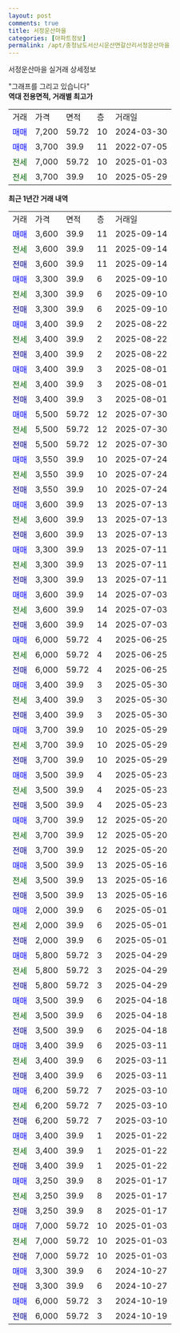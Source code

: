 ```yaml
---
layout: post
comments: true
title: 서정운산마을
categories: [아파트정보]
permalink: /apt/충청남도서산시운산면갈산리서정운산마을
---
```


서정운산마을 실거래 상세정보

<script type="text/javascript">
  google.charts.load('current', {'packages':['line', 'corechart']});
  google.charts.setOnLoadCallback(drawChart);

  function drawChart() {
    var data = new google.visualization.DataTable();
    data.addColumn('date', '거래일');
    data.addColumn('number', "매매");
    data.addColumn('number', "전세");
    data.addColumn('number', "전매");

    data.addRows([[new Date(Date.parse("2025-09-14")), 3600, null, null], [new Date(Date.parse("2025-09-14")), null, 3600, null], [new Date(Date.parse("2025-09-14")), null, null, 3600], [new Date(Date.parse("2025-09-10")), 3300, null, null], [new Date(Date.parse("2025-09-10")), null, 3300, null], [new Date(Date.parse("2025-09-10")), null, null, 3300], [new Date(Date.parse("2025-08-22")), 3400, null, null], [new Date(Date.parse("2025-08-22")), null, 3400, null], [new Date(Date.parse("2025-08-22")), null, null, 3400], [new Date(Date.parse("2025-08-01")), 3400, null, null], [new Date(Date.parse("2025-08-01")), null, 3400, null], [new Date(Date.parse("2025-08-01")), null, null, 3400], [new Date(Date.parse("2025-07-30")), 5500, null, null], [new Date(Date.parse("2025-07-30")), null, 5500, null], [new Date(Date.parse("2025-07-30")), null, null, 5500], [new Date(Date.parse("2025-07-24")), 3550, null, null], [new Date(Date.parse("2025-07-24")), null, 3550, null], [new Date(Date.parse("2025-07-24")), null, null, 3550], [new Date(Date.parse("2025-07-13")), 3600, null, null], [new Date(Date.parse("2025-07-13")), null, 3600, null], [new Date(Date.parse("2025-07-13")), null, null, 3600], [new Date(Date.parse("2025-07-11")), 3300, null, null], [new Date(Date.parse("2025-07-11")), null, 3300, null], [new Date(Date.parse("2025-07-11")), null, null, 3300], [new Date(Date.parse("2025-07-03")), 3600, null, null], [new Date(Date.parse("2025-07-03")), null, 3600, null], [new Date(Date.parse("2025-07-03")), null, null, 3600], [new Date(Date.parse("2025-06-25")), 6000, null, null], [new Date(Date.parse("2025-06-25")), null, 6000, null], [new Date(Date.parse("2025-06-25")), null, null, 6000], [new Date(Date.parse("2025-05-30")), 3400, null, null], [new Date(Date.parse("2025-05-30")), null, 3400, null], [new Date(Date.parse("2025-05-30")), null, null, 3400], [new Date(Date.parse("2025-05-29")), 3700, null, null], [new Date(Date.parse("2025-05-29")), null, 3700, null], [new Date(Date.parse("2025-05-29")), null, null, 3700], [new Date(Date.parse("2025-05-23")), 3500, null, null], [new Date(Date.parse("2025-05-23")), null, 3500, null], [new Date(Date.parse("2025-05-23")), null, null, 3500], [new Date(Date.parse("2025-05-20")), 3700, null, null], [new Date(Date.parse("2025-05-20")), null, 3700, null], [new Date(Date.parse("2025-05-20")), null, null, 3700], [new Date(Date.parse("2025-05-16")), 3500, null, null], [new Date(Date.parse("2025-05-16")), null, 3500, null], [new Date(Date.parse("2025-05-16")), null, null, 3500], [new Date(Date.parse("2025-05-01")), 2000, null, null], [new Date(Date.parse("2025-05-01")), null, 2000, null], [new Date(Date.parse("2025-05-01")), null, null, 2000], [new Date(Date.parse("2025-04-29")), 5800, null, null], [new Date(Date.parse("2025-04-29")), null, 5800, null], [new Date(Date.parse("2025-04-29")), null, null, 5800], [new Date(Date.parse("2025-04-18")), 3500, null, null], [new Date(Date.parse("2025-04-18")), null, 3500, null], [new Date(Date.parse("2025-04-18")), null, null, 3500], [new Date(Date.parse("2025-03-11")), 3400, null, null], [new Date(Date.parse("2025-03-11")), null, 3400, null], [new Date(Date.parse("2025-03-11")), null, null, 3400], [new Date(Date.parse("2025-03-10")), 6200, null, null], [new Date(Date.parse("2025-03-10")), null, 6200, null], [new Date(Date.parse("2025-03-10")), null, null, 6200], [new Date(Date.parse("2025-01-22")), 3400, null, null], [new Date(Date.parse("2025-01-22")), null, 3400, null], [new Date(Date.parse("2025-01-22")), null, null, 3400], [new Date(Date.parse("2025-01-17")), 3250, null, null], [new Date(Date.parse("2025-01-17")), null, 3250, null], [new Date(Date.parse("2025-01-17")), null, null, 3250], [new Date(Date.parse("2025-01-03")), 7000, null, null], [new Date(Date.parse("2025-01-03")), null, 7000, null], [new Date(Date.parse("2025-01-03")), null, null, 7000], [new Date(Date.parse("2024-10-27")), 3300, null, null], [new Date(Date.parse("2024-10-27")), null, null, 3300], [new Date(Date.parse("2024-10-19")), 6000, null, null], [new Date(Date.parse("2024-10-19")), null, null, 6000]]);

    var options = {
      hAxis: {
        format: 'yyyy/MM/dd'
      },    
      lineWidth: 0,
      pointsVisible: true,    
      title: '최근 1년간 유형별 실거래가 분포',
      legend: { position: 'bottom' }
    };

    var formatter = new google.visualization.NumberFormat({pattern:'###,###'} );
    formatter.format(data, 1);
    formatter.format(data, 2);
    
    setTimeout(function() {
        var chart = new google.visualization.LineChart(document.getElementById('columnchart_material'));
        chart.draw(data, (options));
        document.getElementById('loading').style.display = 'none';
    }, 200);
  }
</script>


<div id="loading" style="z-index:20; display: block; margin-left: 0px">"그래프를 그리고 있습니다"</div>
<div id="columnchart_material" style="width: 95%; margin-left: 0px; display: block"></div>
<!-- contents start -->
<b>역대 전용면적, 거래별 최고가</b>
<table class="sortable">
    <tr>
      <td>거래</td>
      <td>가격</td>
      <td>면적</td>
      <td>층</td>
      <td>거래일</td>
    </tr>
        <tr>
          <td><a style="color: blue">매매</a></td>
          <td>7,200</td>
          <td>59.72</td>
          <td>10</td>
          <td>2024-03-30</td>
        </tr>            <tr>
          <td><a style="color: blue">매매</a></td>
          <td>3,700</td>
          <td>39.9</td>
          <td>11</td>
          <td>2022-07-05</td>
        </tr>        
        <tr>
              <td><a style="color: darkgreen">전세</a></td>
              <td>7,000</td>
              <td>59.72</td>
              <td>10</td>
              <td>2025-01-03</td>
            </tr>            <tr>
              <td><a style="color: darkgreen">전세</a></td>
              <td>3,700</td>
              <td>39.9</td>
              <td>10</td>
              <td>2025-05-29</td>
            </tr>        
    
</table>

<b>최근 1년간 거래 내역</b>

<table class="sortable">
    <tr>
      <td>거래</td>
      <td>가격</td>
      <td>면적</td>
      <td>층</td>
      <td>거래일</td>
    </tr>
    <tr>
      <td><a style="color: blue">매매</a></td>
      <td>3,600</td>
      <td>39.9</td>
      <td>11</td>
      <td>2025-09-14</td>
    </tr>          <tr>
      <td><a style="color: darkgreen">전세</a></td>
      <td>3,600</td>
      <td>39.9</td>
      <td>11</td>
      <td>2025-09-14</td>
    </tr>          <tr>
      <td><a style="color: darkblue">전매</a></td>
      <td>3,600</td>
      <td>39.9</td>
      <td>11</td>
      <td>2025-09-14</td>
    </tr>          <tr>
      <td><a style="color: blue">매매</a></td>
      <td>3,300</td>
      <td>39.9</td>
      <td>6</td>
      <td>2025-09-10</td>
    </tr>          <tr>
      <td><a style="color: darkgreen">전세</a></td>
      <td>3,300</td>
      <td>39.9</td>
      <td>6</td>
      <td>2025-09-10</td>
    </tr>          <tr>
      <td><a style="color: darkblue">전매</a></td>
      <td>3,300</td>
      <td>39.9</td>
      <td>6</td>
      <td>2025-09-10</td>
    </tr>          <tr>
      <td><a style="color: blue">매매</a></td>
      <td>3,400</td>
      <td>39.9</td>
      <td>2</td>
      <td>2025-08-22</td>
    </tr>          <tr>
      <td><a style="color: darkgreen">전세</a></td>
      <td>3,400</td>
      <td>39.9</td>
      <td>2</td>
      <td>2025-08-22</td>
    </tr>          <tr>
      <td><a style="color: darkblue">전매</a></td>
      <td>3,400</td>
      <td>39.9</td>
      <td>2</td>
      <td>2025-08-22</td>
    </tr>          <tr>
      <td><a style="color: blue">매매</a></td>
      <td>3,400</td>
      <td>39.9</td>
      <td>3</td>
      <td>2025-08-01</td>
    </tr>          <tr>
      <td><a style="color: darkgreen">전세</a></td>
      <td>3,400</td>
      <td>39.9</td>
      <td>3</td>
      <td>2025-08-01</td>
    </tr>          <tr>
      <td><a style="color: darkblue">전매</a></td>
      <td>3,400</td>
      <td>39.9</td>
      <td>3</td>
      <td>2025-08-01</td>
    </tr>          <tr>
      <td><a style="color: blue">매매</a></td>
      <td>5,500</td>
      <td>59.72</td>
      <td>12</td>
      <td>2025-07-30</td>
    </tr>          <tr>
      <td><a style="color: darkgreen">전세</a></td>
      <td>5,500</td>
      <td>59.72</td>
      <td>12</td>
      <td>2025-07-30</td>
    </tr>          <tr>
      <td><a style="color: darkblue">전매</a></td>
      <td>5,500</td>
      <td>59.72</td>
      <td>12</td>
      <td>2025-07-30</td>
    </tr>          <tr>
      <td><a style="color: blue">매매</a></td>
      <td>3,550</td>
      <td>39.9</td>
      <td>10</td>
      <td>2025-07-24</td>
    </tr>          <tr>
      <td><a style="color: darkgreen">전세</a></td>
      <td>3,550</td>
      <td>39.9</td>
      <td>10</td>
      <td>2025-07-24</td>
    </tr>          <tr>
      <td><a style="color: darkblue">전매</a></td>
      <td>3,550</td>
      <td>39.9</td>
      <td>10</td>
      <td>2025-07-24</td>
    </tr>          <tr>
      <td><a style="color: blue">매매</a></td>
      <td>3,600</td>
      <td>39.9</td>
      <td>13</td>
      <td>2025-07-13</td>
    </tr>          <tr>
      <td><a style="color: darkgreen">전세</a></td>
      <td>3,600</td>
      <td>39.9</td>
      <td>13</td>
      <td>2025-07-13</td>
    </tr>          <tr>
      <td><a style="color: darkblue">전매</a></td>
      <td>3,600</td>
      <td>39.9</td>
      <td>13</td>
      <td>2025-07-13</td>
    </tr>          <tr>
      <td><a style="color: blue">매매</a></td>
      <td>3,300</td>
      <td>39.9</td>
      <td>13</td>
      <td>2025-07-11</td>
    </tr>          <tr>
      <td><a style="color: darkgreen">전세</a></td>
      <td>3,300</td>
      <td>39.9</td>
      <td>13</td>
      <td>2025-07-11</td>
    </tr>          <tr>
      <td><a style="color: darkblue">전매</a></td>
      <td>3,300</td>
      <td>39.9</td>
      <td>13</td>
      <td>2025-07-11</td>
    </tr>          <tr>
      <td><a style="color: blue">매매</a></td>
      <td>3,600</td>
      <td>39.9</td>
      <td>14</td>
      <td>2025-07-03</td>
    </tr>          <tr>
      <td><a style="color: darkgreen">전세</a></td>
      <td>3,600</td>
      <td>39.9</td>
      <td>14</td>
      <td>2025-07-03</td>
    </tr>          <tr>
      <td><a style="color: darkblue">전매</a></td>
      <td>3,600</td>
      <td>39.9</td>
      <td>14</td>
      <td>2025-07-03</td>
    </tr>          <tr>
      <td><a style="color: blue">매매</a></td>
      <td>6,000</td>
      <td>59.72</td>
      <td>4</td>
      <td>2025-06-25</td>
    </tr>          <tr>
      <td><a style="color: darkgreen">전세</a></td>
      <td>6,000</td>
      <td>59.72</td>
      <td>4</td>
      <td>2025-06-25</td>
    </tr>          <tr>
      <td><a style="color: darkblue">전매</a></td>
      <td>6,000</td>
      <td>59.72</td>
      <td>4</td>
      <td>2025-06-25</td>
    </tr>          <tr>
      <td><a style="color: blue">매매</a></td>
      <td>3,400</td>
      <td>39.9</td>
      <td>3</td>
      <td>2025-05-30</td>
    </tr>          <tr>
      <td><a style="color: darkgreen">전세</a></td>
      <td>3,400</td>
      <td>39.9</td>
      <td>3</td>
      <td>2025-05-30</td>
    </tr>          <tr>
      <td><a style="color: darkblue">전매</a></td>
      <td>3,400</td>
      <td>39.9</td>
      <td>3</td>
      <td>2025-05-30</td>
    </tr>          <tr>
      <td><a style="color: blue">매매</a></td>
      <td>3,700</td>
      <td>39.9</td>
      <td>10</td>
      <td>2025-05-29</td>
    </tr>          <tr>
      <td><a style="color: darkgreen">전세</a></td>
      <td>3,700</td>
      <td>39.9</td>
      <td>10</td>
      <td>2025-05-29</td>
    </tr>          <tr>
      <td><a style="color: darkblue">전매</a></td>
      <td>3,700</td>
      <td>39.9</td>
      <td>10</td>
      <td>2025-05-29</td>
    </tr>          <tr>
      <td><a style="color: blue">매매</a></td>
      <td>3,500</td>
      <td>39.9</td>
      <td>4</td>
      <td>2025-05-23</td>
    </tr>          <tr>
      <td><a style="color: darkgreen">전세</a></td>
      <td>3,500</td>
      <td>39.9</td>
      <td>4</td>
      <td>2025-05-23</td>
    </tr>          <tr>
      <td><a style="color: darkblue">전매</a></td>
      <td>3,500</td>
      <td>39.9</td>
      <td>4</td>
      <td>2025-05-23</td>
    </tr>          <tr>
      <td><a style="color: blue">매매</a></td>
      <td>3,700</td>
      <td>39.9</td>
      <td>12</td>
      <td>2025-05-20</td>
    </tr>          <tr>
      <td><a style="color: darkgreen">전세</a></td>
      <td>3,700</td>
      <td>39.9</td>
      <td>12</td>
      <td>2025-05-20</td>
    </tr>          <tr>
      <td><a style="color: darkblue">전매</a></td>
      <td>3,700</td>
      <td>39.9</td>
      <td>12</td>
      <td>2025-05-20</td>
    </tr>          <tr>
      <td><a style="color: blue">매매</a></td>
      <td>3,500</td>
      <td>39.9</td>
      <td>13</td>
      <td>2025-05-16</td>
    </tr>          <tr>
      <td><a style="color: darkgreen">전세</a></td>
      <td>3,500</td>
      <td>39.9</td>
      <td>13</td>
      <td>2025-05-16</td>
    </tr>          <tr>
      <td><a style="color: darkblue">전매</a></td>
      <td>3,500</td>
      <td>39.9</td>
      <td>13</td>
      <td>2025-05-16</td>
    </tr>          <tr>
      <td><a style="color: blue">매매</a></td>
      <td>2,000</td>
      <td>39.9</td>
      <td>6</td>
      <td>2025-05-01</td>
    </tr>          <tr>
      <td><a style="color: darkgreen">전세</a></td>
      <td>2,000</td>
      <td>39.9</td>
      <td>6</td>
      <td>2025-05-01</td>
    </tr>          <tr>
      <td><a style="color: darkblue">전매</a></td>
      <td>2,000</td>
      <td>39.9</td>
      <td>6</td>
      <td>2025-05-01</td>
    </tr>          <tr>
      <td><a style="color: blue">매매</a></td>
      <td>5,800</td>
      <td>59.72</td>
      <td>3</td>
      <td>2025-04-29</td>
    </tr>          <tr>
      <td><a style="color: darkgreen">전세</a></td>
      <td>5,800</td>
      <td>59.72</td>
      <td>3</td>
      <td>2025-04-29</td>
    </tr>          <tr>
      <td><a style="color: darkblue">전매</a></td>
      <td>5,800</td>
      <td>59.72</td>
      <td>3</td>
      <td>2025-04-29</td>
    </tr>          <tr>
      <td><a style="color: blue">매매</a></td>
      <td>3,500</td>
      <td>39.9</td>
      <td>6</td>
      <td>2025-04-18</td>
    </tr>          <tr>
      <td><a style="color: darkgreen">전세</a></td>
      <td>3,500</td>
      <td>39.9</td>
      <td>6</td>
      <td>2025-04-18</td>
    </tr>          <tr>
      <td><a style="color: darkblue">전매</a></td>
      <td>3,500</td>
      <td>39.9</td>
      <td>6</td>
      <td>2025-04-18</td>
    </tr>          <tr>
      <td><a style="color: blue">매매</a></td>
      <td>3,400</td>
      <td>39.9</td>
      <td>6</td>
      <td>2025-03-11</td>
    </tr>          <tr>
      <td><a style="color: darkgreen">전세</a></td>
      <td>3,400</td>
      <td>39.9</td>
      <td>6</td>
      <td>2025-03-11</td>
    </tr>          <tr>
      <td><a style="color: darkblue">전매</a></td>
      <td>3,400</td>
      <td>39.9</td>
      <td>6</td>
      <td>2025-03-11</td>
    </tr>          <tr>
      <td><a style="color: blue">매매</a></td>
      <td>6,200</td>
      <td>59.72</td>
      <td>7</td>
      <td>2025-03-10</td>
    </tr>          <tr>
      <td><a style="color: darkgreen">전세</a></td>
      <td>6,200</td>
      <td>59.72</td>
      <td>7</td>
      <td>2025-03-10</td>
    </tr>          <tr>
      <td><a style="color: darkblue">전매</a></td>
      <td>6,200</td>
      <td>59.72</td>
      <td>7</td>
      <td>2025-03-10</td>
    </tr>          <tr>
      <td><a style="color: blue">매매</a></td>
      <td>3,400</td>
      <td>39.9</td>
      <td>1</td>
      <td>2025-01-22</td>
    </tr>          <tr>
      <td><a style="color: darkgreen">전세</a></td>
      <td>3,400</td>
      <td>39.9</td>
      <td>1</td>
      <td>2025-01-22</td>
    </tr>          <tr>
      <td><a style="color: darkblue">전매</a></td>
      <td>3,400</td>
      <td>39.9</td>
      <td>1</td>
      <td>2025-01-22</td>
    </tr>          <tr>
      <td><a style="color: blue">매매</a></td>
      <td>3,250</td>
      <td>39.9</td>
      <td>8</td>
      <td>2025-01-17</td>
    </tr>          <tr>
      <td><a style="color: darkgreen">전세</a></td>
      <td>3,250</td>
      <td>39.9</td>
      <td>8</td>
      <td>2025-01-17</td>
    </tr>          <tr>
      <td><a style="color: darkblue">전매</a></td>
      <td>3,250</td>
      <td>39.9</td>
      <td>8</td>
      <td>2025-01-17</td>
    </tr>          <tr>
      <td><a style="color: blue">매매</a></td>
      <td>7,000</td>
      <td>59.72</td>
      <td>10</td>
      <td>2025-01-03</td>
    </tr>          <tr>
      <td><a style="color: darkgreen">전세</a></td>
      <td>7,000</td>
      <td>59.72</td>
      <td>10</td>
      <td>2025-01-03</td>
    </tr>          <tr>
      <td><a style="color: darkblue">전매</a></td>
      <td>7,000</td>
      <td>59.72</td>
      <td>10</td>
      <td>2025-01-03</td>
    </tr>          <tr>
      <td><a style="color: blue">매매</a></td>
      <td>3,300</td>
      <td>39.9</td>
      <td>6</td>
      <td>2024-10-27</td>
    </tr>          <tr>
      <td><a style="color: darkblue">전매</a></td>
      <td>3,300</td>
      <td>39.9</td>
      <td>6</td>
      <td>2024-10-27</td>
    </tr>          <tr>
      <td><a style="color: blue">매매</a></td>
      <td>6,000</td>
      <td>59.72</td>
      <td>3</td>
      <td>2024-10-19</td>
    </tr>          <tr>
      <td><a style="color: darkblue">전매</a></td>
      <td>6,000</td>
      <td>59.72</td>
      <td>3</td>
      <td>2024-10-19</td>
    </tr>      </table>
<!-- contents end -->    

